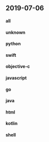 ## 2019-07-06

#### all

#### unknown

#### python

#### swift

#### objective-c

#### javascript

#### go

#### java

#### html

#### kotlin

#### shell
